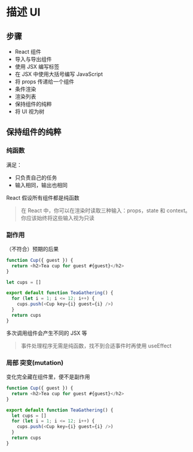 # 描述 UI

## 步骤

- React 组件
- 导入与导出组件
- 使用 JSX 编写标签
- 在 JSX 中使用大括号编写 JavaScript
- 将 props 传递给一个组件
- 条件渲染
- 渲染列表
- 保持组件的纯粹
- 将 UI 视为树

## 保持组件的纯粹

### 纯函数

满足：

- 只负责自己的任务
- 输入相同，输出也相同

React 假设所有组件都是纯函数

> 在 React 中，你可以在渲染时读取三种输入：props，state 和 context。你应该始终将这些输入视为只读

### 副作用

（不符合）预期的后果

```js
function Cup({ guest }) {
  return <h2>Tea cup for guest #{guest}</h2>
}

let cups = []

export default function TeaGathering() {
  for (let i = 1; i <= 12; i++) {
    cups.push(<Cup key={i} guest={i} />)
  }
  return cups
}
```

多次调用组件会产生不同的 JSX 等

> 事件处理程序无需是纯函数，找不到合适事件时再使用 useEffect

### 局部 突变(mutation)

变化完全藏在组件里，便不是副作用

```js
function Cup({ guest }) {
  return <h2>Tea cup for guest #{guest}</h2>
}

export default function TeaGathering() {
  let cups = []
  for (let i = 1; i <= 12; i++) {
    cups.push(<Cup key={i} guest={i} />)
  }
  return cups
}
```
